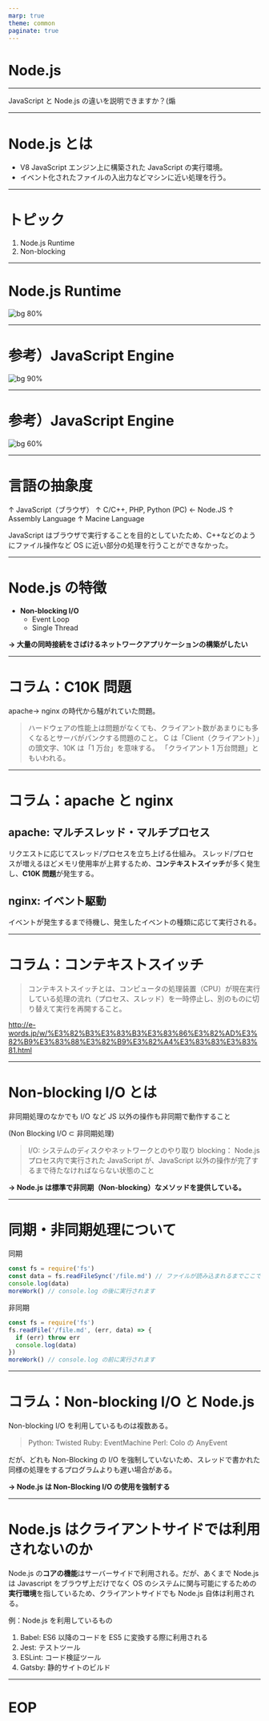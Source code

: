 ```yaml
---
marp: true
theme: common
paginate: true
---
```


# Node.js

<!--
class: title
-->

---

JavaScript と Node.js の違いを説明できますか？(煽

---

# Node.js とは

- V8 JavaScript エンジン上に構築された JavaScript の実行環境。
- イベント化されたファイルの入出力などマシンに近い処理を行う。

<!--
class: noclass
_footer: 参考：https://www.udemy.com/course/understand-Node.js/ \n 　　　https://nodejs.org/ja/about/
-->

---

# トピック

1. Node.js Runtime
2. Non-blocking

---

# Node.js Runtime

![bg 80%](https://miro.medium.com/max/1200/0*wpCPDuttKg1fEL6S.jpg)

<!--
class: main
_footer: 参考：https://medium.com/jspoint/how-JavaScript-works-in-browser-and-node-ab7d0d09ac2f
-->

---

# 参考）JavaScript Engine

![bg 90%](https://images.ctfassets.net/aq13lwl6616q/3o7Q3edCrVJG9Zzj6VMZ1K/28136a643636dfa04090f3fb5c5467ff/javascript_engine.png)

<!--
class: main
_footer: https://zerotomastery.io/cheatsheets/javascript-cheatsheet-the-advanced-concepts
-->

---

# 参考）JavaScript Engine

![bg 60%](https://miro.medium.com/max/700/1*4lHHyfEhVB0LnQ3HlhSs8g.png)

<!--
class: main
_footer: 参考：https://blog.sessionstack.com/how-does-JavaScript-actually-work-part-1-b0bacc073cf
-->

---

# 言語の抽象度

↑ JavaScript（ブラウザ）
↑ C/C++, PHP, Python (PC) <- Node.JS
↑ Assembly Language
↑ Macine Language

JavaScript はブラウザで実行することを目的としていたため、C++などのようにファイル操作など OS に近い部分の処理を行うことができなかった。

<!--
class: noclass
-->

---

# Node.js の特徴

- **Non-blocking I/O**
  - Event Loop
  - Single Thread

**→ 大量の同時接続をさばけるネットワークアプリケーションの構築がしたい**

<!--
class: noclass
_footer: 参考：https://Node.js.org/en/docs/guides/
-->

---

# コラム：C10K 問題

apache-> nginx の時代から騒がれていた問題。

> ハードウェアの性能上は問題がなくても、クライアント数があまりにも多くなるとサーバがパンクする問題のこと。
> C は「Client（クライアント）」の頭文字、10K は「1 万台」を意味する。
> 「クライアント 1 万台問題」ともいわれる。

<!--
_footer: 参考：https://d.hatena.ne.jp/keyword/C10K%20%E5%95%8F%E9%A1%8C
-->

---

# コラム：apache と nginx

## apache: マルチスレッド・マルチプロセス

リクエストに応じてスレッド/プロセスを立ち上げる仕組み。
スレッド/プロセスが増えるほどメモリ使用率が上昇するため、**コンテキストスイッチ**が多く発生し、**C10K 問題**が発生する。

## nginx: イベント駆動

イベントが発生するまで待機し、発生したイベントの種類に応じて実行される。

<!--
class: noclass
_footer: 参考：https://qiita.com/i-tanaka730/items/79e8e2c3ceb2bde51436 \n　　　https://blog.mosuke.tech/entry/2016/06/04/180122/
-->

---

# コラム：コンテキストスイッチ

> コンテキストスイッチとは、コンピュータの処理装置（CPU）が現在実行している処理の流れ（プロセス、スレッド）を一時停止し、別のものに切り替えて実行を再開すること。

http://e-words.jp/w/%E3%82%B3%E3%83%B3%E3%83%86%E3%82%AD%E3%82%B9%E3%83%88%E3%82%B9%E3%82%A4%E3%83%83%E3%83%81.html

---

# Non-blocking I/O とは

非同期処理のなかでも I/O など JS 以外の操作も非同期で動作すること

(Non Blocking I/O ⊂ 非同期処理)

> I/O: システムのディスクやネットワークとのやり取り
> blocking： Node.js プロセス内で実行された JavaScript が、JavaScript 以外の操作が完了するまで待たなければならない状態のこと

**→ Node.js は標準で非同期（Non-blocking）なメソッドを提供している。**

<!--
_footer: 参考：https://Node.js.org/en/docs/guides/blocking-vs-non-blocking/
-->

---

# 同期・非同期処理について

同期

```JavaScript
const fs = require('fs')
const data = fs.readFileSync('/file.md') // ファイルが読み込まれるまでここでブロック
console.log(data)
moreWork() // console.log の後に実行されます
```

非同期

```JavaScript
const fs = require('fs')
fs.readFile('/file.md', (err, data) => {
  if (err) throw err
  console.log(data)
})
moreWork() // console.log の前に実行されます
```

<!--
_footer: 参考：https://Node.js.org/en/docs/guides/blocking-vs-non-blocking/
-->

---

# コラム：Non-blocking I/O と Node.js

Non-blocking I/O を利用しているものは複数ある。

> Python: Twisted
> Ruby: EventMachine
> Perl: Colo の AnyEvent

だが、どれも Non-Blocking の I/O を強制していないため、スレッドで書かれた同様の処理をするプログラムよりも遅い場合がある。

**-> Node.js は Non-Blocking I/O の使用を強制する**

<!--
_footer: 参考：https://badatmath.hatenablog.com/entry/20101020/1287587240
-->

---

# Node.js はクライアントサイドでは利用されないのか

Node.js の**コアの機能**はサーバーサイドで利用される。だが、あくまで Node.js は Javascript をブラウザ上だけでなく OS のシステムに関与可能にするための**実行環境**を指しているため、クライアントサイドでも Node.js 自体は利用される。

例：Node.js を利用しているもの

1. Babel: ES6 以降のコードを ES5 に変換する際に利用される
2. Jest: テストツール
3. ESLint: コード検証ツール
4. Gatsby: 静的サイトのビルド

<!--
_footer: 参考：https://qiita.com/non_cal/items/a8fee0b7ad96e67713eb
-->

---

# EOP

<!--
class: title
-->
